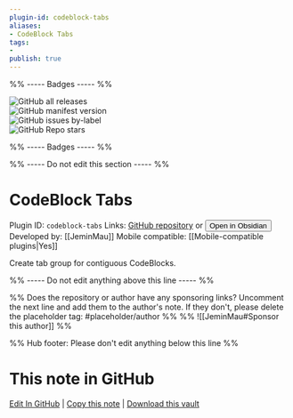 ```yaml
---
plugin-id: codeblock-tabs
aliases:
- CodeBlock Tabs
tags: 
- 
publish: true
---
```


%% ----- Badges ----- %%

![GitHub all releases](https://img.shields.io/github/downloads/JeminMau/Obsidian-CodeBlock-Tabs/total?color=573E7A&logo=github&style=for-the-badge)   
![GitHub manifest version](https://img.shields.io/github/manifest-json/v/JeminMau/Obsidian-CodeBlock-Tabs?color=573E7A&logo=github&style=for-the-badge)   
![GitHub issues by-label](https://img.shields.io/github/issues/JeminMau/Obsidian-CodeBlock-Tabs/help%20wanted?color=573E7A&logo=github&style=for-the-badge)   
![GitHub Repo stars](https://img.shields.io/github/stars/JeminMau/Obsidian-CodeBlock-Tabs?color=573E7A&logo=github&style=for-the-badge)

%% ----- Badges ----- %%

%% ----- Do not edit this section ----- %%

# CodeBlock Tabs

Plugin ID: `codeblock-tabs`
Links: [GitHub repository](https://github.com/JeminMau/Obsidian-CodeBlock-Tabs) or [<button id=HH>Open in Obsidian</button>](obsidian://show-plugin?id=codeblock-tabs)
Developed by: [[JeminMau]]
Mobile compatible: [[Mobile-compatible plugins|Yes]]

Create tab group for contiguous CodeBlocks.

%% ----- Do not edit anything above this line ----- %% 

%% Does the repository or author have any sponsoring links? Uncomment the next line and add them to the author's note. If they don't, please delete the placeholder tag: #placeholder/author %%
%% ![[JeminMau#Sponsor this author]] %%

%% Hub footer: Please don't edit anything below this line %%

# This note in GitHub

<span class="git-footer">[Edit In GitHub](https://github.dev/obsidian-community/obsidian-hub/blob/main/02%20-%20Community%20Expansions/02.05%20All%20Community%20Expansions/Plugins/codeblock-tabs.md "git-hub-edit-note") | [Copy this note](https://raw.githubusercontent.com/obsidian-community/obsidian-hub/main/02%20-%20Community%20Expansions/02.05%20All%20Community%20Expansions/Plugins/codeblock-tabs.md "git-hub-copy-note") | [Download this vault](https://github.com/obsidian-community/obsidian-hub/archive/refs/heads/main.zip "git-hub-download-vault") </span>
